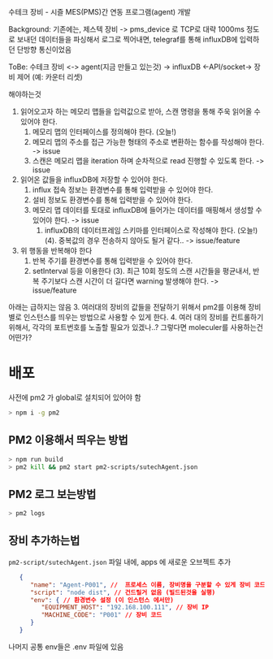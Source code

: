 수테크 장비 - 시즐 MES(PMS)간 연동 프로그램(agent) 개발

Background: 
   기존에는,
   제스텍 장비 -> pms_device 로 TCP로 대략 1000ms 정도로 보내던 데이터들을 파싱해서 로그로 찍어내면, telegraf를 통해 influxDB에 입력하던 단방향 통신이었음

ToBe:
   수테크 장비 <-> agent(지금 만들고 있는것) -> influxDB
                      <-API/socket-> 장비 제어 (예: 카운터 리셋) 


해야하는것

1. 읽어오고자 하는 메모리 맵들을 입력값으로 받아, 스캔 명령을 통해 주욱 읽어올 수 있어야 한다.
   1. 메모리 맵의 인터페이스를 정의해야 한다. (오늘!)
   2. 메모리 맵의 주소를 접근 가능한 형태의 주소로 변환하는 함수를 작성해야 한다. -> issue
   3. 스캔은 메모리 맵을 iteration 하며 순차적으로 read 진행할 수 있도록 한다. -> issue
2. 읽어온 값들을 influxDB에 저장할 수 있어야 한다.
   1. influx 접속 정보는 환경변수를 통해 입력받을 수 있어야 한다.
   2. 설비 정보도 환경변수를 통해 입력받을 수 있어야 한다.
   3. 메모리 맵 데이터를 토대로 influxDB에 들어가는 데이터를 매핑해서 생성할 수 있어야 한다. -> issue
      1. influxDB의 데이터프레임 스키마를 인터페이스로 작성해야 한다. (오늘!)
   (4). 중복값의 경우 전송하지 않아도 될거 같다.. -> issue/feature
3. 위 행동을 반복해야 한다
   1. 반복 주기를 환경변수를 통해 입력받을 수 있어야 한다.
   2. setInterval 등을 이용한다
   (3). 최근 10회 정도의 스캔 시간들을 평균내서, 반복 주기보다 스캔 시간이 더 길다면 warning 발생해야 한다. -> issue/feature

아래는 급하지는 않음
3. 여러대의 장비의 값들을 전달하기 위해서 pm2를 이용해 장비별로 인스턴스를 띄우는 방법으로 사용할 수 있게 한다.
4. 여러 대의 장비를 컨트롤하기 위해서, 각각의 포트번호를 노출할 필요가 있겠나..? 그렇다면 moleculer를 사용하는건 어떤가?

# 배포
사전에 pm2 가 global로 설치되어 있어야 함
```bash
> npm i -g pm2
```

## PM2 이용해서 띄우는 방법
```bash
> npm run build
> pm2 kill && pm2 start pm2-scripts/sutechAgent.json
```

## PM2 로그 보는방법
```bash
> pm2 logs
```

## 장비 추가하는법
`pm2-script/sutechAgent.json` 파일 내에, apps 에 새로운 오브젝트 추가
```json
   {
      "name": "Agent-P001", //  프로세스 이름, 장비명을 구분할 수 있게 장비 코드를 넣어주면 좋겠음
      "script": "node dist", // 건드릴거 없음 (빌드된것을 실행)
      "env": { // 환경변수 설정 (이 인스턴스 에서만)
         "EQUIPMENT_HOST": "192.168.100.111", // 장비 IP
         "MACHINE_CODE": "P001" // 장비 코드
      }
   }
```

나머지 공통 env들은 .env 파일에 있음
